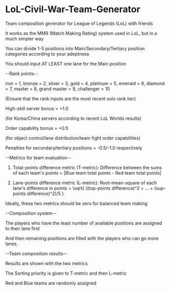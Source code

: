 # LoL-Civil-War-Team-Generator
Team composition generator for League of Legends (LoL) with friends

It works as the MMR (Match Making Rating) system used in LoL, but in a much simpler way

You can divide 1-5 positions into Main/Secondary/Tertiary position categories according to your adeptness

You should input AT LEAST one lane for the Main position



--Rank points--

iron = 1,
bronze = 2,
silver = 3,
gold = 4,
platinum = 5,
emerald = 6,
diamond = 7,
master = 8,
grand master = 9,
challenger = 10

(Ensure that the rank inputs are the most recent solo rank tier)

High-skill server bonus = +1.0

(for Korea/China servers according to recent LoL Worlds results)

Order capability bonus = +0.5

(for object control/lane distribution/team fight order capabilities)

Penalties for secondary/tertiary positions = -0.5/-1.0 respectively



--Metrics for team evaluation--

1. Total-points difference metric (T-metric):
Difference between the sums of each team's points = |Blue team total points - Red team total points|

2. Lane-points difference metric (L-metric):
Root-mean-square of each lane's difference in points = \sqrt{ ((top-points difference)^2 + ... + (sup-points difference)^2)/5 }

Ideally, these two metrics should be zero for balanced team making



--Composition system--

The players who have the least number of available positions are assigned to their lane first

And then remaining positions are filled with the players who can go more lanes.



--Team composition results--

Results are shown with the two metrics

The Sorting priority is given to T-metric and then L-metric

Red and Blue teams are randomly assigned
